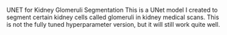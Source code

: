 UNET for Kidney Glomeruli Segmentation
This is a UNet model I created to segment certain kidney cells called glomeruli in kidney medical scans. This is not the fully tuned hyperparameter version, but it will still work quite well.

